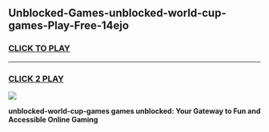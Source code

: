 
## Unblocked-Games-unblocked-world-cup-games-Play-Free-14ejo
<h3>
<a href="https://premium76.site?title=unblocked-world-cup-games&ref=23A">CLICK TO PLAY</a></h3>
<hr>

<h3>
<a href="https://premium76.site?title=unblocked-world-cup-games&ref=23A">CLICK 2 PLAY</a>
  
</h3>

<a href="https://premium76.site?title=unblocked-world-cup-games&ref=23A"><img src="https://clearcache.store/games.png"></a>


**unblocked-world-cup-games games unblocked: Your Gateway to Fun and Accessible Online Gaming**
